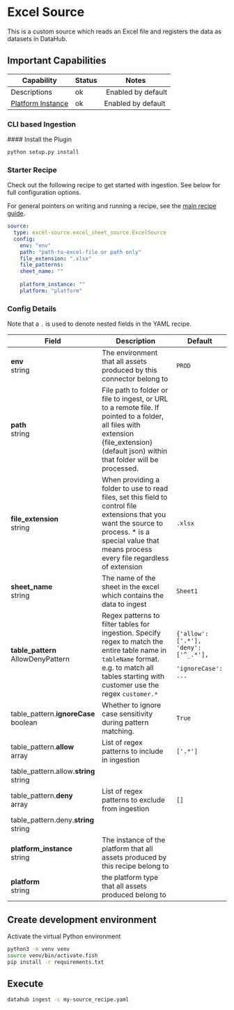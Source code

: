 # Excel Source

This is a custom source which reads an Excel file and registers the data as datasets in DataHub.  

## Important Capabilities

| Capability | Status | Notes |
|-------|-------------|--------|
| Descriptions | ok | Enabled by default | 
| [Platform Instance](https://datahubproject.io/docs/platform-instances) | ok | Enabled by default |

### CLI based Ingestion

#### Install the Plugin

```bash
python setup.py install
```

### Starter Recipe

Check out the following recipe to get started with ingestion. See below for full configuration options. 

For general pointers on writing and running a recipe, see the [main recipe guide](https://datahubproject.io/docs/metadata-ingestion#recipes).

```yaml
source:
  type: excel-source.excel_sheet_source.ExcelSource
  config:
    env: "env"
    path: "path-to-excel-file or path only"
    file_extension: ".xlsx"
    file_patterns:
    sheet_name: ""
    
    platform_instance: ""
    platform: "platform"
```

### Config Details

Note that a `.` is used to denote nested fields in the YAML recipe.

| Field | Description | Default |
|-------|-------------|---------|
| **env** <br>string | The environment that all assets produced by this connector belong to | `PROD` 
| **path** <br>string | File path to folder or file to ingest, or URL to a remote file. If pointed to a folder, all files with extension {file_extension} (default json) within that folder will be processed. |
| **file_extension** <br>string | When providing a folder to use to read files, set this field to control file extensions that you want the source to process. * is a special value that means process every file regardless of extension|`.xlsx`|
| **sheet_name** <br>string | The name of the sheet in the excel which contains the data to ingest |`Sheet1`|
| **table_pattern** <br>AllowDenyPattern | Regex patterns to filter tables for ingestion.  Specify regex to match the entire table name in `tableName` format. e.g. to match all tables starting with customer use the regex `customer.*` | `{'allow': ['.*'],` <br>`'deny': ['^_.*'],` <br>` 'ignoreCase': ...` |
| table_pattern.**ignoreCase** <br>boolean | Whether to ignore case sensitivity during pattern matching.| `True` |
| table_pattern.**allow** <br>array | List of regex patterns to include in ingestion | `['.*']` |
| table_pattern.allow.**string** <br>string | |
| table_pattern.**deny** <br>array | List of regex patterns to exclude from ingestion | `[]` |
| table_pattern.deny.**string** <br>string | |
| **platform_instance** <br>string | The instance of the platform that all assets produced by this recipe belong to |
| **platform** <br>string | the platform type that all assets produced belong to |  |


## Create development environment

Activate the virtual Python environment

```bash
python3 -m venv venv
source venv/bin/activate.fish
pip install -r requirements.txt
```

## Execute

```bash
datahub ingest -c my-source_recipe.yaml
```